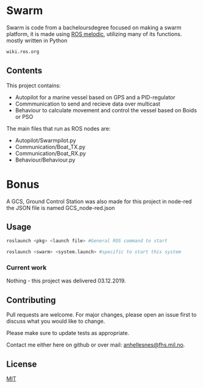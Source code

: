 # Swarm

Swarm is code from a bacheloursdegree focused on making a swarm platform, 
it is made using [ROS melodic](http://wiki.ros.org/melodic/Installation), utilizing many of its functions. mostly written in Python

```bash
wiki.ros.org
```

## Contents

This project contains:
- Autopilot for a marine vessel based on GPS and a PID-regulator
- Commmunication to send and recieve data over multicast
- Behaviour to calculate movement and control the vessel based on Boids or PSO

The main files that run as ROS nodes are:
- Autopilot/Swarmpilot.py
- Communication/Boat_TX.py
- Communication/Boat_RX.py
- Behaviour/Behaviour.py

# Bonus

A GCS, Ground Control Station was also made for this project in node-red the JSON file is named GCS_node-red.json

## Usage

```bash
roslaunch <pkg> <launch file> #General ROS command to start

roslaunch <swarm> <system.launch> #specific to start this system
```

### Current work

Nothing - this project was delivered 03.12.2019.


## Contributing
Pull requests are welcome. For major changes, please open an issue first to discuss what you would like to change.

Please make sure to update tests as appropriate.

Contact me either here on github or over mail: anhellesnes@fhs.mil.no.

## License
[MIT](https://choosealicense.com/licenses/mit/)
